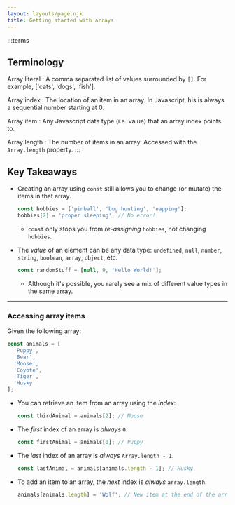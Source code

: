 ```yaml
---
layout: layouts/page.njk
title: Getting started with arrays
---
```

:::terms
## Terminology
Array literal
: A comma separated list of values surrounded by `[]`. For example, ['cats', 'dogs', 'fish'].

Array index
: The location of an item in an array. In Javascript, his is always a sequential number starting at 0.

Array item
: Any Javascript data type (i.e. value) that an array index points to.

Array length
: The number of items in an array. Accessed with the `Array.length` property.
:::

## Key Takeaways
- Creating an array using `const` still allows you to change (or mutate) the items in that array.

    ```js
    const hobbies = ['pinball', 'bug hunting', 'napping'];
    hobbies[2] = 'proper sleeping'; // No error!
    ```

    - `const` only stops you from _re-assigning_ `hobbies`, not changing `hobbies`.

- The _value_ of an element can be any data type: `undefined`, `null`, `number`, `string`, `boolean`, `array`, `object`, etc.

    ```js
    const randomStuff = [null, 9, 'Hello World!'];
    ```

    - Although it's possible, you rarely see a mix of different value types in the same array.

---

### Accessing array items
Given the following array:

```js
const animals = [
  'Puppy',
  'Bear',
  'Moose',
  'Coyote',
  'Tiger',
  'Husky'
];
```

- You can retrieve an item from an array using the _index_:

    ```js
    const thirdAnimal = animals[2]; // Moose
    ```

- The _first_ index of an array is _always_ `0`.

    ```js
    const firstAnimal = animals[0]; // Puppy
    ```

- The _last_ index of an array is _always_ `Array.length - 1`.

    ```js
    const lastAnimal = animals[animals.length - 1]; // Husky
    ```

- To add an item to an array, the _next_ index is _always_ `array.length`.

    ```js
    animals[animals.length] = 'Wolf'; // New item at the end of the array
    ```


